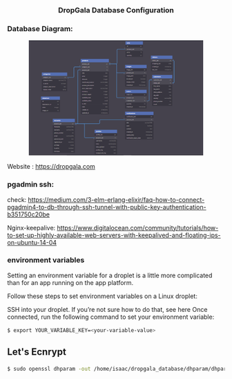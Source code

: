 ## <h3 align="center">DropGala Database Configuration</h3>

### Database Diagram:

<p align="center"><img src="db-diagram.png" width="80%"/></p>

Website : https://dropgala.com

### pgadmin ssh:

check: https://medium.com/3-elm-erlang-elixir/faq-how-to-connect-pgadmin4-to-db-through-ssh-tunnel-with-public-key-authentication-b351750c20be

Nginx-keepalive: https://www.digitalocean.com/community/tutorials/how-to-set-up-highly-available-web-servers-with-keepalived-and-floating-ips-on-ubuntu-14-04

### environment variables

Setting an environment variable for a droplet is a little more complicated than for an app running on the app platform.

Follow these steps to set environment variables on a Linux droplet:

SSH into your droplet. If you’re not sure how to do that, see here
Once connected, run the following command to set your environment variable:

```bash
$ export YOUR_VARIABLE_KEY=<your-variable-value>
```

## Let's Ecnrypt

```bash
$ sudo openssl dhparam -out /home/isaac/dropgala_database/dhparam/dhparam-2048.pem 2048
```

<!-- location @nodejs {
                proxy_pass http://nodejs:8080;
                add_header X-Frame-Options "SAMEORIGIN" always;
                add_header X-XSS-Protection "1; mode=block" always;
                add_header X-Content-Type-Options "nosniff" always;
                add_header Referrer-Policy "no-referrer-when-downgrade" always;
                add_header Content-Security-Policy "default-src * data: 'unsafe-eval' 'unsafe-inline'" always;
                # add_header Strict-Transport-Security "max-age=31536000; includeSubDomains; preload" always;
                # enable strict transport security only if you understand the implications
        } -->
